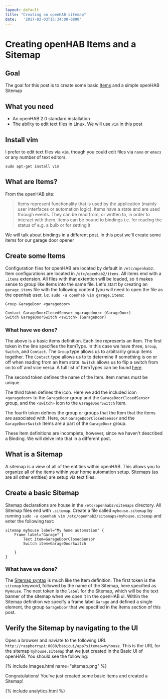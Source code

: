 ```yaml
---
layout: default
title: "Creating an openHAB sitemap"
date:   '2017-02-03T15:34:00-0800'
---
```

# Creating openHAB Items and a Sitemap

## Goal
The goal for this post is to create some basic [Items](http://docs.openhab.org/configuration/items.html) and a simple openHAB Sitemap

## What you need
* An openHAB 2.0 standard installation
* The ability to edit text files in Linux.  We will use `vim` in this post

## Install vim
I prefer to edit text files via `vim`, though you could edit files via `nano` or `emacs` or any number of text editors. 

```shell
sudo apt-get install vim
```

## What are Items?
From the openHAB site: 

>Items represent functionality that is used by the application (mainly user interfaces or automation logic). Items have a state and are used through events. They can be read from, or written to, in order to interact with them.
>Items can be bound to bindings i.e. for reading the status of e.g. a bulb or for setting it

We will talk about bindings in a different post.  In this post we'll create some items for our garage door opener

## Create some Items
Configuration files for openHAB are located by default in `/etc/openhab2`.  Item configurations are located in `/etc/openhab2/items`.  All items end with a `.items` extension.  All files with that extention will be loaded, so it makes sense to group like items into the same file.  Let's start by creating an `garage.items` file with the following content (you will need to open the file as the openhab user, i.e. `sudo -u openhab vim garage.items`:

```
Group GarageDoor <garagedoor> 

Contact GarageDoorClosedSensor <garagedoor> (GarageDoor)
Switch GarageDoorSwitch <switch> (GarageDoor) 
```

### What have we done?
The above is a basic items definition. Each line represents an Item.  The first token in the line specifies the ItemType.  In this case we have three, `Group`, `Switch`, and `Contact`.  The `Group` type allows us to arbitrarily group items together.  The `Contact` type allows us to to determine if something is on or off when reading from an Item state. `Switch` allows us to flip a switch from on to off and vice versa.  A full list of ItemTypes can be found [here](http://docs.openhab.org/configuration/items.html#item-types). 

The second token defines the name of the Item.  Item names must be unique.

The third token defines the icon.  Here we add the included icon `<garagedoor>` to the `GarageDoor` group and the `GarageDoorClosedSensor` group, and the `<switch>` icon to the `GarageDoorSwitch` Item.

The fourth token defines the group or groups that the Item that the items are associated with.  Here, our `GarageDoorClosedSensor` and the `GarageDoorSwitch` Items are a part of the `GarageDoor` group.

These Item definitions are incomplete, however, since we haven't described a Binding.  We will delve into that in a different post.

## What is a Sitemap
A sitemap is a view of all of the entities within openHAB.  This allows you to organize all of the items within your home automation setup.  Sitemaps (as are all other entities) are setup via text files.

## Create a basic Sitemap
Sitemap declarations are house in the `/etc/openhab2/sitemaps` directory.  All Sitemap files end with `.sitemap`.  Create a file called `myhouse.sitemap` by running `sudo -u openhab vim /etc/openhab2/sitemaps/myhouse.sitemap` and enter the following text:

```
sitemap myhouse label="My home automation" {
    Frame label="Garage" {
        Text item=GarageDoorClosedSensor
        Switch item=GarageDoorSwitch

    }   
}
```

### What have we done?
The [Sitemap syntax](http://docs.openhab.org/configuration/sitemaps.html) is much like the Item definition.  The first token is the `sitemap` keyword, followed by the name of the Sitemap, here specified as `MyHouse`.  The next token is the `label` for the Sitemap, which will be the text banner of the sitemap when we open it in the openHAB ui.  Within the Sitemap definition we specify a frame label `Garage` and defined a single element, the group `GarageDoor` that we specified in the Items section of this post.

## Verify the Sitemap by navigating to the UI
Open a browser and naviate to the following URL `http://raspberrypi:8080/basicui/app?sitemap=myhouse`.  This is the URL for the sitemap `myhouse.sitemap` that we just created in the Basic UI of openHAB.  You should see the following:

{% include images.html name="sitemap.png" %}

Congratulations!  You've just created some basic Items and created a Sitemap!

{% include analytics.html %}
